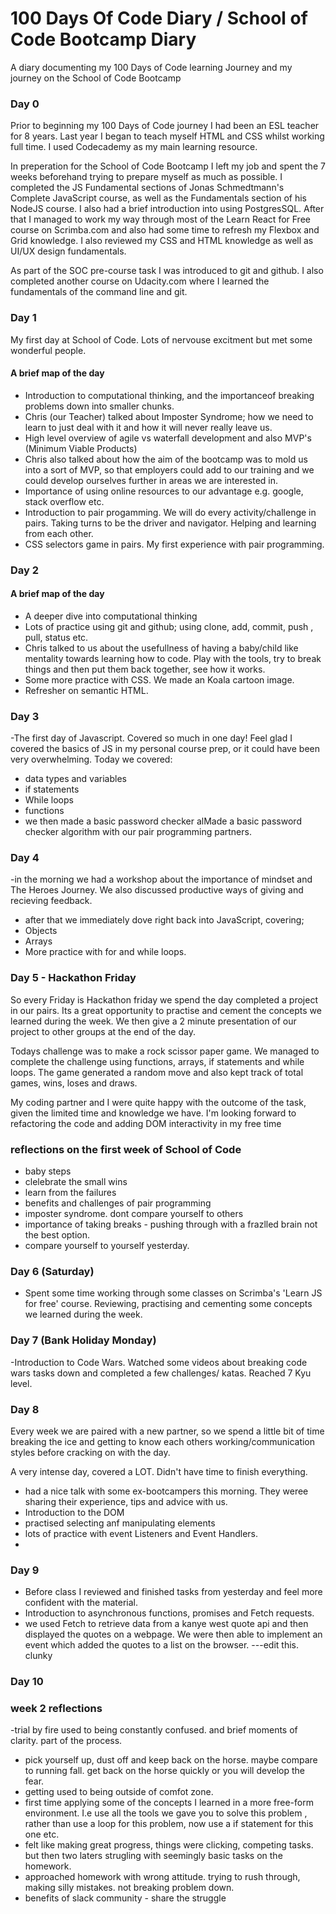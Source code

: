 # 100 Days Of Code Diary / School of Code Bootcamp Diary
A diary documenting my 100 Days of Code learning Journey and my journey on the School of Code Bootcamp

### **Day 0**

Prior to beginning my 100 Days of Code journey I had been an ESL teacher for 8 years. Last year I began to teach myself HTML and CSS whilst working full time. I used Codecademy as my main learning resource. 

In preperation for the School of Code Bootcamp I left my job and spent the 7 weeks beforehand trying to prepare myself as much as possible. I completed the JS Fundamental sections of Jonas Schmedtmann's Complete JavaScript course, as well as the Fundamentals section of his NodeJS course. I also had a brief introduction into using PostgresSQL. After that I managed to work my way through most of the Learn React for Free course on Scrimba.com and also had some time to refresh my Flexbox and Grid knowledge. I also reviewed my CSS and HTML knowledge as well as UI/UX design fundamentals. 

As part of the SOC pre-course task I was introduced to git and github. I also completed another course on Udacity.com where I learned the fundamentals of the command line and git.

### **Day 1**

My first day at School of Code. Lots of nervouse excitment but met some wonderful people.

#### A brief map of the day

- Introduction to computational thinking, and the importanceof breaking problems down into smaller chunks. 
- Chris (our Teacher) talked about Imposter Syndrome; how we need to learn to just deal with it and how it will never really leave us.
- High level overview of agile vs waterfall development and also MVP's (Minimum Viable Products)
- Chris also talked about how the aim of the bootcamp was to mold us into a sort of MVP, so that employers could add to our training and we could develop ourselves further in areas we are interested in.
- Importance of using online resources to our advantage e.g. google, stack overflow etc. 
- Introduction to pair progamming. We will do every activity/challenge in pairs. Taking turns to be the driver and navigator. Helping and learning from each other.
- CSS selectors game in pairs. My first experience with pair programming.

### **Day 2** 

#### A brief map of the day

- A deeper dive into computational thinking
- Lots of practice using git and github; using clone, add, commit, push , pull, status etc. 
- Chris talked to us about the usefullness of having a baby/child like mentality towards learning how to code. Play with the tools, try to break things and then put them back together, see how it works.
- Some more practice with CSS. We made an Koala cartoon image. 
- Refresher on semantic HTML.


### Day 3

-The first day of Javascript. Covered so much in one day! Feel glad I covered the basics of JS in my personal course prep, or it could have been very overwhelming. Today we covered:
- data types and variables 
- if statements
- While loops
- functions
- we then made a basic password checker alMade a basic password checker algorithm with our pair programming partners.

### Day 4

-in the morning we had a workshop about the importance of mindset and The Heroes Journey. We also discussed productive ways of giving and recieving feedback.
- after that we immediately dove right back into JavaScript, covering;
- Objects
- Arrays 
- More practice with for and while loops. 

### Day 5 - Hackathon Friday

So every Friday is Hackathon friday we spend the day completed a project in our pairs. Its a great opportunity to practise and cement the concepts we learned during the week. We then give a 2 minute presentation of our project to other groups at the end of the day. 

Todays challenge was to make a rock scissor paper game. We managed to complete the challenge using functions, arrays, if statements and while loops. The game generated a random move and also kept track of total games, wins, loses and draws. 

My coding partner and I were quite happy with the outcome of the task, given the limited time and knowledge we have. I'm looking forward to refactoring the code and adding DOM interactivity in my free time

### reflections on the first week of School of Code

- baby steps
- clelebrate the small wins
- learn from the failures 
- benefits and challenges of pair programming
- imposter syndrome. dont compare yourself to others
- importance of taking breaks - pushing through with a frazlled brain not the best option. 
- compare yourself to yourself yesterday. 


### Day 6 (Saturday)

- Spent some time working through some classes on Scrimba's 'Learn JS for free' course. Reviewing, practising and cementing some concepts we learned during the week. 

### Day 7 (Bank Holiday Monday)

-Introduction to Code Wars. Watched some videos about breaking code wars tasks down and completed a few challenges/ katas. Reached 7 Kyu level.

### Day 8 

Every week we are paired with a new partner, so we spend a little bit of time breaking the ice and getting to know each others working/communication styles before cracking on with the day. 

A very intense day, covered a LOT. Didn't have time to finish everything.
- had a nice talk with some ex-bootcampers this morning. They weree sharing their experience, tips and advice with us. 
- Introduction to the DOM 
- practised selecting anf manipulating elements
- lots of practice with event Listeners and Event Handlers. 
- 

### Day 9 

- Before class I reviewed and finished tasks from yesterday and feel more confident with the material.
- Introduction to asynchronous functions, promises and Fetch requests.
- we used Fetch to retrieve data from a kanye west quote api and then displayed the quotes on a webpage. We were then able to implement an event which added the quotes to a list on the browser. ---edit this. clunky 

### Day 10



### week 2 reflections

-trial by fire
used to being constantly confused. and brief moments of clarity. part of the process.
- pick yourself up, dust off and keep back on the horse. maybe compare to running fall. get back on the horse quickly or you will develop the fear. 
- getting used to being outside of comfot zone.
- first time applying some of the concepts I learned in a more free-form environment. I.e use all the tools we gave you to solve this problem , rather than use a loop for this problem, now use a if statement for this one etc. 
- felt like making great progress, things were clicking, competing tasks. but then two laters strugling with seemingly basic tasks on the homework.
- approached homework with wrong attitude. trying to rush through, making silly mistakes. not breaking problem down. 
- benefits of slack community - share the struggle
